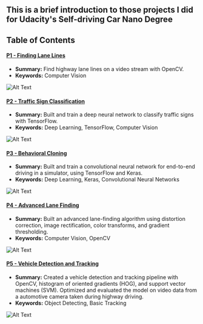 

This is a brief introduction to those projects I did for Udacity's Self-driving Car Nano Degree
--- 
## Table of Contents

#### [P1 - Finding Lane Lines](project1_FindLaneLines)
 - **Summary:** Find highway lane lines on a video stream with OpenCV. 
 - **Keywords:** Computer Vision
 
![Alt Text](https://github.com/placeforyiming/Udacity-Self-drivingCar-Nanodegree/blob/master/IntroGifforALL/project1.gif)

#### [P2 - Traffic Sign Classification](project2_TrafficSignClassification)
 - **Summary:** Built and train a deep neural network to classify traffic signs with TensorFlow. 
 - **Keywords:** Deep Learning, TensorFlow, Computer Vision
 
![Alt Text](https://github.com/placeforyiming/Udacity-Self-drivingCar-Nanodegree/blob/master/IntroGifforALL/project2.gif)

#### [P3 - Behavioral Cloning](project3_BehavioralCloning)
 - **Summary:** Built and train a convolutional neural network for end-to-end driving in a simulator, using TensorFlow and Keras. 
 - **Keywords:** Deep Learning, Keras, Convolutional Neural Networks
 
![Alt Text](https://github.com/placeforyiming/Udacity-Self-drivingCar-Nanodegree/blob/master/IntroGifforALL/project3.gif)

#### [P4 - Advanced Lane Finding](project4_AdvancedLaneFinding)
 - **Summary:** Built an advanced lane-finding algorithm using distortion correction, image rectification, color transforms, and gradient thresholding. 
 - **Keywords:** Computer Vision, OpenCV
 
![Alt Text](https://github.com/placeforyiming/Udacity-Self-drivingCar-Nanodegree/blob/master/IntroGifforALL/project4.gif)
 
#### [P5 - Vehicle Detection and Tracking](project5_VehicleDetectionandTracking)
 - **Summary:** Created a vehicle detection and tracking pipeline with OpenCV, histogram of oriented gradients (HOG), and support vector machines (SVM). Optimized and evaluated the model on video data from a automotive camera taken during highway driving.
 -  **Keywords:** Object Detecting, Basic Tracking

![Alt Text](https://github.com/placeforyiming/Udacity-Self-drivingCar-Nanodegree/blob/master/IntroGifforALL/project5.gif)
